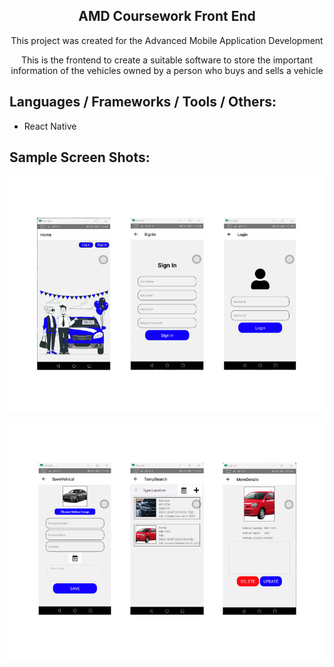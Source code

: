 <h2 align="center">AMD Coursework Front End</h2>
<p align="center">This project was created for the Advanced Mobile Application Development </P>
<p align="center">This is the frontend to create a suitable software to store the important information of the vehicles owned by a person who buys and sells a vehicle </P>

## <h2 align="left">Languages / Frameworks / Tools / Others:</h2>
* React Native


## <h2 align="left">Sample Screen Shots:</h2>

<img  src="GdseDemo/screens/img/1.png"></img>

<img src="GdseDemo/screens/img/2.png"></img>
